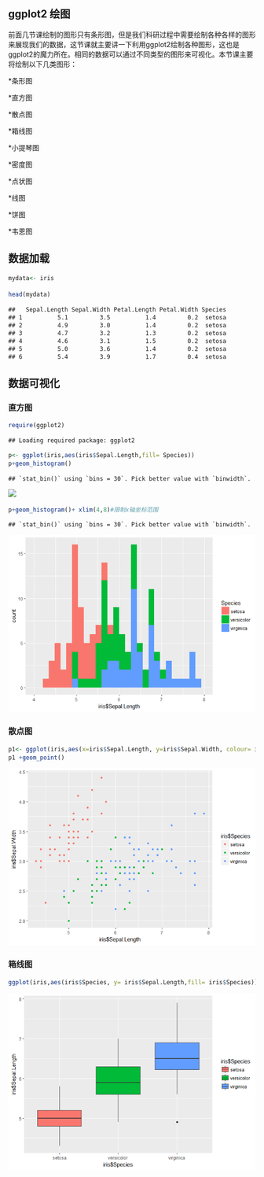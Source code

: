 ggplot2 绘图
------------

前面几节课绘制的图形只有条形图，但是我们科研过程中需要绘制各种各样的图形来展现我们的数据，这节课就主要讲一下利用ggplot2绘制各种图形，这也是ggplot2的魔力所在。相同的数据可以通过不同类型的图形来可视化。本节课主要将绘制以下几类图形：

\*条形图

\*直方图

\*散点图

\*箱线图

\*小提琴图

\*密度图

\*点状图

\*线图

\*饼图

\*韦恩图

数据加载
--------

``` r
mydata<- iris

head(mydata)
```

    ##   Sepal.Length Sepal.Width Petal.Length Petal.Width Species
    ## 1          5.1         3.5          1.4         0.2  setosa
    ## 2          4.9         3.0          1.4         0.2  setosa
    ## 3          4.7         3.2          1.3         0.2  setosa
    ## 4          4.6         3.1          1.5         0.2  setosa
    ## 5          5.0         3.6          1.4         0.2  setosa
    ## 6          5.4         3.9          1.7         0.4  setosa

数据可视化
----------

### 直方图

``` r
require(ggplot2)
```

    ## Loading required package: ggplot2

``` r
p<- ggplot(iris,aes(iris$Sepal.Length,fill= Species))
p+geom_histogram()
```

    ## `stat_bin()` using `bins = 30`. Pick better value with `binwidth`.

![](/images/unnamed-chunk-2-1.png)

``` r
p+geom_histogram()+ xlim(4,8)#限制x轴坐标范围
```

    ## `stat_bin()` using `bins = 30`. Pick better value with `binwidth`.

![](/images/unnamed-chunk-2-2.png)

### 散点图

``` r
p1<- ggplot(iris,aes(x=iris$Sepal.Length, y=iris$Sepal.Width, colour= iris$Species))
p1 +geom_point()
```

![](/images/unnamed-chunk-3-1.png)

### 箱线图

``` r
ggplot(iris,aes(iris$Species, y= iris$Sepal.Length,fill= iris$Species))+geom_boxplot()
```

![](/images/unnamed-chunk-4-1.png)
